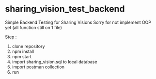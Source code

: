 # sharing_vision_test_backend

Simple Backend Testing for Sharing Visions
Sorry for not implement OOP yet (all function still on 1 file)

Step :
1. clone repository
2. npm install
3. npm start
4. import sharing_vision.sql to local database
5. import postman collection
6. run